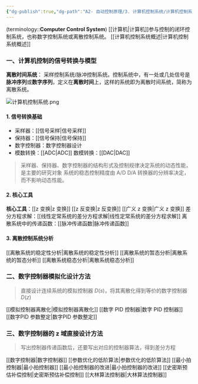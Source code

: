 ```yaml
---
{"dg-publish":true,"dg-path":"A2- 自动控制原理/3. 计算机控制系统/计算机控制系统.md","dg-pinned":true,"permalink":"/A2- 自动控制原理/3. 计算机控制系统/计算机控制系统/","pinned":true,"dgPassFrontmatter":true,"noteIcon":"","created":"2025-03-04T09:26:38.000+08:00","updated":"2025-05-01T11:30:07.055+08:00"}
---
```



(terminology::**Computer Control System**)
[[计算机\|计算机]]参与控制的闭环控制系统，也称数字控制系统或离散控制系统。
[[计算机控制系统概述\|计算机控制系统概述]]

### 一、计算机控制的信号转换与模型
**离散时间系统**： 采样控制系统/脉冲控制系统。控制系统中，有一处或几处信号是**脉冲序列**或**数字序列**，定义在**离散时间**上，这样的系统即为离散时间系统，简称为离散系统。

![计算机控制系统.png](/img/user/Functional%20files/Photo%20Resources/%E8%AE%A1%E7%AE%97%E6%9C%BA%E6%8E%A7%E5%88%B6%E7%B3%BB%E7%BB%9F.png)
#### 1. 信号转换基础
- 采样器：[[信号采样\|信号采样]]  
- 保持器：[[信号保持\|信号保持]]
- 数字控制器：数字控制器设计
- 模数转换：[[ADC\|ADC]]     数模转换：[[DAC\|DAC]]

> 采样器、保持器、数字控制器的结构形式及控制规律决定系统的动态性能，是主要的研究对象
> 系统的稳态控制精度由 A/D D/A 转换器的分辨率决定，而不影响动态性能。

#### 2. 核心工具
**核心工具**：[[z 变换\|z 变换]]   [[z 反变换\|z 反变换]]   [[广义 z 变换\|广义 z 变换]]
差分方程求解：[[线性定常系统的差分方程求解\|线性定常系统的差分方程求解]]
离散系统中的传递函数：[[脉冲传递函数\|脉冲传递函数]]

#### 3. 离散控制系统分析
[[离散系统的稳定性分析\|离散系统的稳定性分析]]
[[离散系统的暂态分析\|离散系统的暂态分析]]
[[离散系统稳态分析\|离散系统稳态分析]]
### 二、数字控制器模拟化设计方法
> 直接设计连续系统的模拟控制器 $D(s)$，将其离散化得到等价的数字控制器 $D(z)$

[[模拟控制器离散化\|模拟控制器离散化]]
[[数字 PID 控制器\|数字 PID 控制器]]
[[数字PID 参数整定\|数字PID 参数整定]]
### 三、数字控制器的 z 域直接设计方法
> 写出控制器传递函数后，还要写出对应的控制器算法，得到差分方程

[[数字控制器\|数字控制器]]
[[参数优化的低阶算法\|参数优化的低阶算法]]
[[最小拍控制器\|最小拍控制器]]
[[最小拍控制器的改进\|最小拍控制器的改进]]
[[史密斯预估补偿控制\|史密斯预估补偿控制]]
[[大林算法控制器\|大林算法控制器]]
